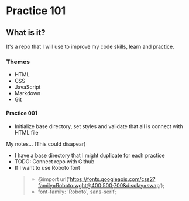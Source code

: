 # Practice 101

## What is it?

It's a repo that I will use to improve my code skills, learn and practice.

### Themes

- HTML
- CSS
- JavaScript
- Markdown
- Git

#### Practice 001

- Initialize base directory, set styles and validate that all is connect with HTML file

My notes... (This could disapear)

- I have a base directory that I might duplicate for each practice
- TODO: Connect repo with Github
- If I want to use Roboto font
  > - @import url('https://fonts.googleapis.com/css2?family=Roboto:wght@400;500;700&display=swap');
  > - font-family: 'Roboto', sans-serif;
